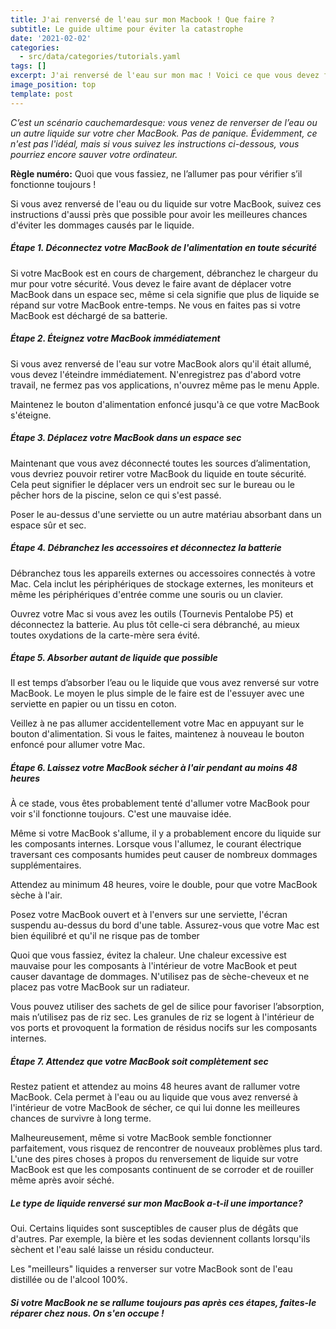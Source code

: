 ```yaml
---
title: J'ai renversé de l'eau sur mon Macbook ! Que faire ?
subtitle: Le guide ultime pour éviter la catastrophe
date: '2021-02-02'
categories:
  - src/data/categories/tutorials.yaml
tags: []
excerpt: J'ai renversé de l'eau sur mon mac ! Voici ce que vous devez faire
image_position: top
template: post
---
```

*C’est un scénario cauchemardesque: vous venez de renverser de l’eau ou un autre liquide sur votre cher MacBook. Pas de panique. Évidemment, ce n'est pas l'idéal, mais si vous suivez les instructions ci-dessous, vous pourriez encore sauver votre ordinateur.*

**Règle numéro:** Quoi que vous fassiez, ne l’allumer pas pour vérifier s’il fonctionne toujours !

Si vous avez renversé de l'eau ou du liquide sur votre MacBook, suivez ces instructions d'aussi près que possible pour avoir les meilleures chances d'éviter les dommages causés par le liquide.

##### Étape 1. Déconnectez votre MacBook de l'alimentation en toute sécurité

Si votre MacBook est en cours de chargement, débranchez le chargeur du mur pour votre sécurité. Vous devez le faire avant de déplacer votre MacBook dans un espace sec, même si cela signifie que plus de liquide se répand sur votre MacBook entre-temps. Ne vous en faites pas si votre MacBook est déchargé de sa batterie.

##### Étape 2. Éteignez votre MacBook immédiatement

Si vous avez renversé de l'eau sur votre MacBook alors qu'il était allumé, vous devez l'éteindre immédiatement. N'enregistrez pas d'abord votre travail, ne fermez pas vos applications, n'ouvrez même pas le menu Apple.

Maintenez le bouton d'alimentation enfoncé jusqu'à ce que votre MacBook s'éteigne.

##### Étape 3. Déplacez votre MacBook dans un espace sec

Maintenant que vous avez déconnecté toutes les sources d’alimentation, vous devriez pouvoir retirer votre MacBook du liquide en toute sécurité. Cela peut signifier le déplacer vers un endroit sec sur le bureau ou le pêcher hors de la piscine, selon ce qui s'est passé. 

Poser le au-dessus d'une serviette ou un autre matériau absorbant dans un espace sûr et sec.

##### Étape 4. Débranchez les accessoires et déconnectez la batterie

Débranchez tous les appareils externes ou accessoires connectés à votre Mac. Cela inclut les périphériques de stockage externes, les moniteurs et même les périphériques d'entrée comme une souris ou un clavier.

Ouvrez votre Mac si vous avez les outils (Tournevis Pentalobe P5) et déconnectez la batterie. Au plus tôt celle-ci sera débranché, au mieux toutes oxydations de la carte-mère sera évité. 

##### Étape 5. Absorber autant de liquide que possible

Il est temps d’absorber l’eau ou le liquide que vous avez renversé sur votre MacBook. Le moyen le plus simple de le faire est de l'essuyer avec une serviette en papier ou un tissu en coton. 

Veillez à ne pas allumer accidentellement votre Mac en appuyant sur le bouton d'alimentation. Si vous le faites, maintenez à nouveau le bouton enfoncé pour allumer votre Mac.

##### Étape 6. Laissez votre MacBook sécher à l'air pendant au moins 48 heures

À ce stade, vous êtes probablement tenté d'allumer votre MacBook pour voir s'il fonctionne toujours. C'est une mauvaise idée.

Même si votre MacBook s'allume, il y a probablement encore du liquide sur les composants internes. Lorsque vous l'allumez, le courant électrique traversant ces composants humides peut causer de nombreux dommages supplémentaires.

Attendez au minimum 48 heures, voire le double, pour que votre MacBook sèche à l'air.

Posez votre MacBook ouvert et à l'envers sur une serviette, l'écran suspendu au-dessus du bord d'une table. Assurez-vous que votre Mac est bien équilibré et qu'il ne risque pas de tomber

Quoi que vous fassiez, évitez la chaleur. Une chaleur excessive est mauvaise pour les composants à l'intérieur de votre MacBook et peut causer davantage de dommages. N'utilisez pas de sèche-cheveux et ne placez pas votre MacBook sur un radiateur.

Vous pouvez utiliser des sachets de gel de silice pour favoriser l’absorption, mais n’utilisez pas de riz sec. Les granules de riz se logent à l'intérieur de vos ports et provoquent la formation de résidus nocifs sur les composants internes.

##### Étape 7. Attendez que votre MacBook soit complètement sec

Restez patient et attendez au moins 48 heures avant de rallumer votre MacBook. Cela permet à l'eau ou au liquide que vous avez renversé à l'intérieur de votre MacBook de sécher, ce qui lui donne les meilleures chances de survivre à long terme.

Malheureusement, même si votre MacBook semble fonctionner parfaitement, vous risquez de rencontrer de nouveaux problèmes plus tard. L'une des pires choses à propos du renversement de liquide sur votre MacBook est que les composants continuent de se corroder et de rouiller même après avoir séché.

##### Le type de liquide renversé sur mon MacBook a-t-il une importance?

Oui. Certains liquides sont susceptibles de causer plus de dégâts que d'autres. Par exemple, la bière et les sodas deviennent collants lorsqu'ils sèchent et l'eau salé laisse un résidu conducteur.

Les "meilleurs" liquides a renverser sur votre MacBook sont de l'eau distillée ou de l'alcool 100%.

##### Si votre MacBook ne se rallume toujours pas après ces étapes, faites-le réparer chez nous. On s'en occupe !
